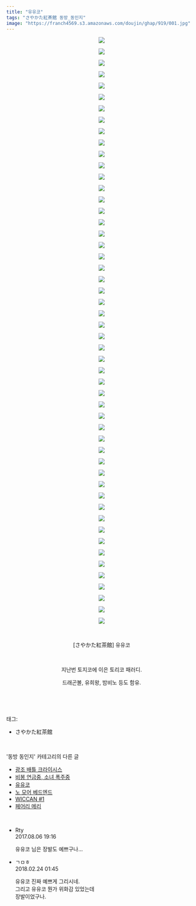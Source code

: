 ```yaml
---
title: "유유코"
tags: "さやかた紅茶館 동방_동인지"
image: "https://franch4569.s3.amazonaws.com/doujin/ghap/919/001.jpg"
---
```

<div class="article">
<p style="text-align: center; clear: none; float: none;"><img src="{{ site.imgserver2 }}/ghap/919/001.jpg"/></p>
<p style="text-align: center; clear: none; float: none;"><img src="{{ site.imgserver2 }}/ghap/919/002.jpg"/></p>
<p style="text-align: center; clear: none; float: none;"><img src="{{ site.imgserver2 }}/ghap/919/003.jpg"/></p>
<p style="text-align: center; clear: none; float: none;"><img src="{{ site.imgserver2 }}/ghap/919/004.jpg"/></p>
<p style="text-align: center; clear: none; float: none;"><img src="{{ site.imgserver2 }}/ghap/919/005.jpg"/></p>
<p style="text-align: center; clear: none; float: none;"><img src="{{ site.imgserver2 }}/ghap/919/006.jpg"/></p>
<p style="text-align: center; clear: none; float: none;"><img src="{{ site.imgserver2 }}/ghap/919/007.jpg"/></p>
<p style="text-align: center; clear: none; float: none;"><img src="{{ site.imgserver2 }}/ghap/919/008.jpg"/></p>
<p style="text-align: center; clear: none; float: none;"><img src="{{ site.imgserver2 }}/ghap/919/009.jpg"/></p>
<p style="text-align: center; clear: none; float: none;"><img src="{{ site.imgserver2 }}/ghap/919/010.jpg"/></p>
<p style="text-align: center; clear: none; float: none;"><img src="{{ site.imgserver2 }}/ghap/919/011.jpg"/></p>
<p style="text-align: center; clear: none; float: none;"><img src="{{ site.imgserver2 }}/ghap/919/012.jpg"/></p>
<p style="text-align: center; clear: none; float: none;"><img src="{{ site.imgserver2 }}/ghap/919/013.jpg"/></p>
<p style="text-align: center; clear: none; float: none;"><img src="{{ site.imgserver2 }}/ghap/919/014.jpg"/></p>
<p style="text-align: center; clear: none; float: none;"><img src="{{ site.imgserver2 }}/ghap/919/015.jpg"/></p>
<p style="text-align: center; clear: none; float: none;"><img src="{{ site.imgserver2 }}/ghap/919/016.jpg"/></p>
<p style="text-align: center; clear: none; float: none;"><img src="{{ site.imgserver2 }}/ghap/919/017.jpg"/></p>
<p style="text-align: center; clear: none; float: none;"><img src="{{ site.imgserver2 }}/ghap/919/018.jpg"/></p>
<p style="text-align: center; clear: none; float: none;"><img src="{{ site.imgserver2 }}/ghap/919/019.jpg"/></p>
<p style="text-align: center; clear: none; float: none;"><img src="{{ site.imgserver2 }}/ghap/919/020.jpg"/></p>
<p style="text-align: center; clear: none; float: none;"><img src="{{ site.imgserver2 }}/ghap/919/021.jpg"/></p>
<p style="text-align: center; clear: none; float: none;"><img src="{{ site.imgserver2 }}/ghap/919/022.jpg"/></p>
<p style="text-align: center; clear: none; float: none;"><img src="{{ site.imgserver2 }}/ghap/919/023.jpg"/></p>
<p style="text-align: center; clear: none; float: none;"><img src="{{ site.imgserver2 }}/ghap/919/024.jpg"/></p>
<p style="text-align: center; clear: none; float: none;"><img src="{{ site.imgserver2 }}/ghap/919/025.jpg"/></p>
<p style="text-align: center; clear: none; float: none;"><img src="{{ site.imgserver2 }}/ghap/919/026.jpg"/></p>
<p style="text-align: center; clear: none; float: none;"><img src="{{ site.imgserver2 }}/ghap/919/027.jpg"/></p>
<p style="text-align: center; clear: none; float: none;"><img src="{{ site.imgserver2 }}/ghap/919/028.jpg"/></p>
<p style="text-align: center; clear: none; float: none;"><img src="{{ site.imgserver2 }}/ghap/919/029.jpg"/></p>
<p style="text-align: center; clear: none; float: none;"><img src="{{ site.imgserver2 }}/ghap/919/030.jpg"/></p>
<p style="text-align: center; clear: none; float: none;"><img src="{{ site.imgserver2 }}/ghap/919/031.jpg"/></p>
<p style="text-align: center; clear: none; float: none;"><img src="{{ site.imgserver2 }}/ghap/919/032.jpg"/></p>
<p style="text-align: center; clear: none; float: none;"><img src="{{ site.imgserver2 }}/ghap/919/033.jpg"/></p>
<p style="text-align: center; clear: none; float: none;"><img src="{{ site.imgserver2 }}/ghap/919/034.jpg"/></p>
<p style="text-align: center; clear: none; float: none;"><img src="{{ site.imgserver2 }}/ghap/919/035.jpg"/></p>
<p style="text-align: center; clear: none; float: none;"><img src="{{ site.imgserver2 }}/ghap/919/036.jpg"/></p>
<p style="text-align: center; clear: none; float: none;"><img src="{{ site.imgserver2 }}/ghap/919/037.jpg"/></p>
<p style="text-align: center; clear: none; float: none;"><img src="{{ site.imgserver2 }}/ghap/919/038.jpg"/></p>
<p style="text-align: center; clear: none; float: none;"><img src="{{ site.imgserver2 }}/ghap/919/039.jpg"/></p>
<p style="text-align: center; clear: none; float: none;"><img src="{{ site.imgserver2 }}/ghap/919/040.jpg"/></p>
<p style="text-align: center; clear: none; float: none;"><img src="{{ site.imgserver2 }}/ghap/919/041.jpg"/></p>
<p style="text-align: center; clear: none; float: none;"><img src="{{ site.imgserver2 }}/ghap/919/042.jpg"/></p>
<p style="text-align: center; clear: none; float: none;"><img src="{{ site.imgserver2 }}/ghap/919/043.jpg"/></p>
<p style="text-align: center; clear: none; float: none;"><img src="{{ site.imgserver2 }}/ghap/919/044.jpg"/></p>
<p style="text-align: center; clear: none; float: none;"><img src="{{ site.imgserver2 }}/ghap/919/045.jpg"/></p>
<p style="text-align: center; clear: none; float: none;"><img src="{{ site.imgserver2 }}/ghap/919/046.jpg"/></p>
<p style="text-align: center; clear: none; float: none;"><img src="{{ site.imgserver2 }}/ghap/919/047.jpg"/></p>
<p style="text-align: center; clear: none; float: none;"><img src="{{ site.imgserver2 }}/ghap/919/048.jpg"/></p>
<p style="text-align: center; clear: none; float: none;"><img src="{{ site.imgserver2 }}/ghap/919/049.jpg"/></p>
<p style="text-align: center; clear: none; float: none;"><img src="{{ site.imgserver2 }}/ghap/919/050.jpg"/></p>
<p style="text-align: center; clear: none; float: none;"><img src="{{ site.imgserver2 }}/ghap/919/051.jpg"/></p>
<p style="text-align: center; clear: none; float: none;"><img src="{{ site.imgserver2 }}/ghap/919/052.jpg"/></p>
<p style="text-align: center; clear: none; float: none;"><br/></p>
<p style="text-align: center; clear: none; float: none;">[さやかた紅茶館] 유유코</p>
<p style="text-align: center; clear: none; float: none;"><br/></p>
<p style="text-align: center; clear: none; float: none;">지난번 토지코에 이은 토리코 패러디.</p>
<p style="text-align: center; clear: none; float: none;">드래곤볼, 유희왕, 밤비노 등도 함유.</p>
<p><br/></p>
</div><br/>
<div class="tagTrail">
<p>태그: </p>
<ul>
<li>さやかた紅茶館</li>
</ul>
</div><br/>
<div class="another">
<p>'동방 동인지' 카테고리의 다른 글</p>
<ul>
<li><a href="/ghap_921">광조 배틀 크라이시스</a></li>
<li><a href="/ghap_920">비봉 연금중, 소녀 폭주중</a></li>
<li><a href="/ghap_919">유유코</a></li>
<li><a href="/ghap_918">노 모어 베드엔드</a></li>
<li><a href="/ghap_917">WICCAN #1</a></li>
<li><a href="/ghap_916">페어리 메리</a></li>
</ul>
</div><br/>
<div class="cb_module cb_fluid">
<div class="cb_wrt cb_profile">
<div class="comment">
<ul>
<li class="cb_thumb_off" id="comment15053202">
<div class="cb_comment_area">
<div class="cb_info_area">
<div class="cb_section">
<span class="cb_nick_name">Rty</span>
</div>
<div class="cb_section">
<span class="cb_date">2017.08.06 19:16 </span>
</div>
</div>
<div class="cb_dsc_comment">
<p class="cb_dsc">
											유유코 님은 장발도 예쁘구나...
										</p>
</div>
</div></li>
<li class="cb_thumb_off" id="comment15205525">
<div class="cb_comment_area">
<div class="cb_info_area">
<div class="cb_section">
<span class="cb_nick_name">ㄱㅁㅎ</span>
</div>
<div class="cb_section">
<span class="cb_date">2018.02.24 01:45 </span>
</div>
</div>
<div class="cb_dsc_comment">
<p class="cb_dsc">
											유유코 진짜 예쁘게 그리시네.<br/>
그리고 유유코 뭔가 위화감 있었는데<br/>
장발이었구나.
										</p>
</div>
</div></li>
</ul>
</div>
</div><!-- commentList close -->
</div><br/>
